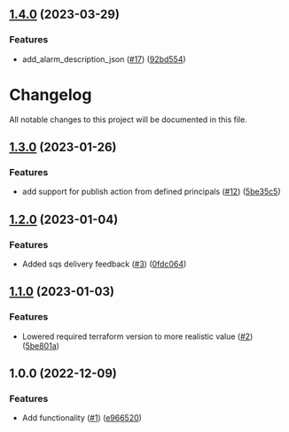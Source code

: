 ## [1.4.0](https://github.com/justtrackio/terraform-aws-sns-topic/compare/v1.3.0...v1.4.0) (2023-03-29)


### Features

* add_alarm_description_json ([#17](https://github.com/justtrackio/terraform-aws-sns-topic/issues/17)) ([92bd554](https://github.com/justtrackio/terraform-aws-sns-topic/commit/92bd554395fa1849932a27cc10b355879c3ed4e0))

# Changelog

All notable changes to this project will be documented in this file.

## [1.3.0](https://github.com/justtrackio/terraform-aws-sns-topic/compare/v1.2.0...v1.3.0) (2023-01-26)


### Features

* add support for publish action from defined principals ([#12](https://github.com/justtrackio/terraform-aws-sns-topic/issues/12)) ([5be35c5](https://github.com/justtrackio/terraform-aws-sns-topic/commit/5be35c5ad8fb67eaf6779fd65f0990ffc3464bd4))

## [1.2.0](https://github.com/justtrackio/terraform-aws-sns-topic/compare/v1.1.0...v1.2.0) (2023-01-04)


### Features

* Added sqs delivery feedback ([#3](https://github.com/justtrackio/terraform-aws-sns-topic/issues/3)) ([0fdc064](https://github.com/justtrackio/terraform-aws-sns-topic/commit/0fdc064c4670df9a51fef0fd0a436f669efb05a0))

## [1.1.0](https://github.com/justtrackio/terraform-aws-sns-topic/compare/v1.0.0...v1.1.0) (2023-01-03)


### Features

* Lowered required terraform version to more realistic value ([#2](https://github.com/justtrackio/terraform-aws-sns-topic/issues/2)) ([5be801a](https://github.com/justtrackio/terraform-aws-sns-topic/commit/5be801ad6aa710b03d436c412d18425ed9557a4b))

## 1.0.0 (2022-12-09)


### Features

* Add functionality ([#1](https://github.com/justtrackio/terraform-aws-sns-topic/issues/1)) ([e966520](https://github.com/justtrackio/terraform-aws-sns-topic/commit/e9665206ab1cf1eadebf38c59054d38b630297be))
